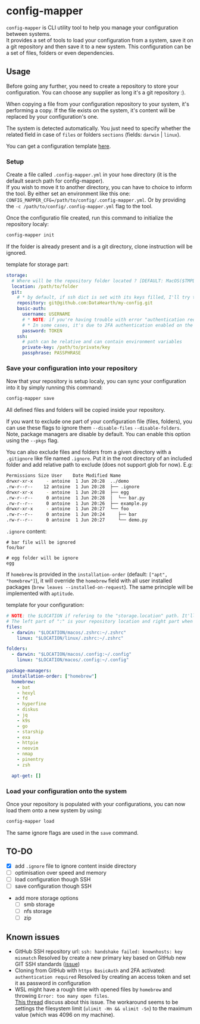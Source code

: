 # config-mapper

`config-mapper` is CLI utility tool to help you manage your configuration between systems.  
It provides a set of tools to load your configuration from a system, save it on a git repository and then save it to a new system. This configuration can be a set of files, folders or even dependencies.

## Usage

Before going any further, you need to create a repository to store your configuration. You can choose any supplier as long it's a git repository :).

When copying a file from your configuration repository to your system, it's performing a copy. If the file exists on the system, it's content will be replaced by your configuration's one.

The system is detected automatically. You just need to specify whether the related field in case of `files` or folders `sections` (fields: `darwin` | `linux`).

You can get a configuration template [here](https://raw.githubusercontent.com/DataHearth/config-mapper/main/.config-mapper.yml.template).

### Setup

Create a file called `.config-mapper.yml` in your `home` directory (it is the default search path for config-mapper).  
If you wish to move it to another directory, you can have to choice to inform the tool. By either set an environment like this one: `CONFIG_MAPPER_CFG=/path/to/config/.config-mapper.yml`. Or by providing the `-c /path/to/config/.config-mapper.yml` flag to the tool.

Once the configuratio file created, run this command to initialize the repository localy:

```bash
config-mapper init
```

If the folder is already present and is a git directory, clone instruction will be ignored.

template for storage part:

```yaml
storage:
  # Where will be the repository folder located ? [DEFAULT: MacOS($TMPDIR/config-mapper) | Linux(/tmp/config-mapper)]
  location: /path/to/folder
  git:
    # * by default, if ssh dict is set with its keys filled, I'll try to clone with SSH
    repository: git@github.com:DataHearth/my-config.git
    basic-auth:
      username: USERNAME
      # * NOTE: if you're having trouble with error "authentication required", you should maybe use a token access
      # * In some cases, it's due to 2FA authentication enabled on the git hosting provided
      password: TOKEN
    ssh:
      # path can be relative and can contain environment variables
      private-key: /path/to/private/key
      passphrase: PASSPHRASE
```

### Save your configuration into your repository

Now that your repository is setup localy, you can sync your configuration into it by simply running this command:

```bash
config-mapper save
```

All defined files and folders will be copied inside your repository.

If you want to exclude one part of your configuration file (files, folders), you can use these flags to ignore them `--disable-files` `--disable-folders`. Note, package managers are disable by default. You can enable this option using the `--pkgs` flag.

You can also exclude files and folders from a given directory with a `.gitignore` like file named `.ignore`. Put it in the root directory of an included folder and add relative path to exclude (does not support glob for now). E.g:

```bash
Permissions Size User    Date Modified Name
drwxr-xr-x     - antoine  1 Jun 20:28  ../demo
.rw-r--r--    12 antoine  1 Jun 20:28  ├── .ignore
drwxr-xr-x     - antoine  1 Jun 20:28  ├── egg
.rw-r--r--     0 antoine  1 Jun 20:28  │  └── bar.py
.rw-r--r--     0 antoine  1 Jun 20:26  ├── example.py
drwxr-xr-x     - antoine  1 Jun 20:27  └── foo
.rw-r--r--     0 antoine  1 Jun 20:24     ├── bar
.rw-r--r--     0 antoine  1 Jun 20:27     └── demo.py
```

`.ignore` content:

```
# bar file will be ignored
foo/bar

# egg folder will be ignore
egg
```

If `homebrew` is provided in the `installation-order` (default: `["apt", "homebrew"]`), it will override the `homebrew` field with all user installed packages (`brew leaves --installed-on-request`). The same principle will be implemented with `aptitude`.

template for your configuration:

```yaml
# NOTE: the $LOCATION if refering to the "storage.location" path. It'll be replaced automatically
# The left part of ":" is your repository location and right part when it should be on your system
files:
  - darwin: "$LOCATION/macos/.zshrc:~/.zshrc"
    linux: "$LOCATION/linux/.zshrc:~/.zshrc"

folders:
  - darwin: "$LOCATION/macos/.config:~/.config"
    linux: "$LOCATION/macos/.config:~/.config"

package-managers:
  installation-order: ["homebrew"]
  homebrew:
    - bat
    - hexyl
    - fd
    - hyperfine
    - diskus
    - jq
    - k9s
    - go
    - starship
    - exa
    - httpie
    - neovim
    - nmap
    - pinentry
    - zsh

  apt-get: []
```

### Load your configuration onto the system

Once your repository is populated with your configurations, you can now load them onto a new system by using:

```bash
config-mapper load
```

The same ignore flags are used in the `save` command.

## TO-DO

- [x] add `.ignore` file to ignore content inside directory
- [ ] optimisation over speed and memory
- [ ] load configuration though SSH
- [ ] save configuration though SSH
- add more storage options
  - [ ] smb storage
  - [ ] nfs storage
  - [ ] zip

## Known issues

- GitHub SSH repository url: `ssh: handshake failed: knownhosts: key mismatch`
  Resolved by create a new primary key based on GitHub new GIT SSH standards ([issue](https://github.com/go-git/go-git/issues/411))
- Cloning from GitHub with `https BasicAuth` and 2FA activated: `authentication required`
  Resolved by creating an access token and set it as password in configuration
- WSL might have a rough time with opened files by `homebrew` and throwing `Error: too many open files`.  
  [This thread](https://github.com/Homebrew/linuxbrew-core/issues/21139) discuss about this issue.
  The workaround seems to be settings the filesystem limit (`ulimit -Hn && ulimit -Sn`) to the maximum value (which was 4096 on my machine).
